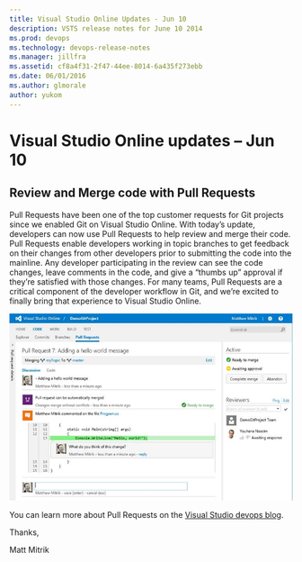 ```yaml
---
title: Visual Studio Online Updates - Jun 10
description: VSTS release notes for June 10 2014
ms.prod: devops
ms.technology: devops-release-notes
ms.manager: jillfra
ms.assetid: cf8a4f31-2f47-44ee-8014-6a435f273ebb
ms.date: 06/01/2016
ms.author: glmorale
author: yukom
---
```


# Visual Studio Online updates – Jun 10

## Review and Merge code with Pull Requests

Pull Requests have been one of the top customer requests for Git projects since we enabled Git on Visual Studio Online. With today’s update, developers can now use Pull Requests to help review and merge their code. Pull Requests enable developers working in topic branches to get feedback on their changes from other developers prior to submitting the code into the mainline. Any developer participating in the review can see the code changes, leave comments in the code, and give a “thumbs up” approval if they’re satisfied with those changes. For many teams, Pull Requests are a critical component of the developer workflow in Git, and we’re excited to finally bring that experience to Visual Studio Online.

![Pull Requests](media/6_10_01.png)

You can learn more about Pull Requests on the [Visual Studio devops blog](https://go.microsoft.com/fwlink/?prd=12493&pver=1.0&sbp=TFS&plcid=0x409&clcid=0x409&ar=VC&sar=Pull%20Request).

Thanks,

Matt Mitrik
